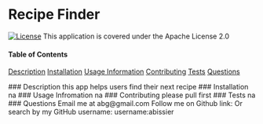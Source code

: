 
# Recipe Finder

[![License](https://img.shields.io/badge/License-Apache%202.0-blue.svg)](https://opensource.org/licenses/Apache-2.0)
This application is covered under the Apache License 2.0

#### Table of Contents
[Description](#description)
[Installation](#install)
[Usage Information](#usage)
[Contributing](#contributing)
[Tests](#tests)
[Questions](#questions)

<a name="description">
### Description 
this app helps users find their next recipe 

<a name="install"/>
### Installation 
na

<a name="usage"/>
### Usage Infromation
na

<a name="contributing"/>
### Contributing
please pull first

<a name="tests"/>
### Tests
na

<a name="questions"/>
### Questions
Email me at abg@gmail.com
Follow me on Github link: <https://github.com/abissier> 
Or search by my GitHub username: username:abissier
